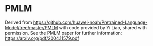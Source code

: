 # PMLM

Derived from https://github.com/huawei-noah/Pretrained-Language-Model/tree/master/PMLM with code provided by Yi Liao, shared with permission. See the PMLM paper for further information: https://arxiv.org/pdf/2004.11579.pdf
